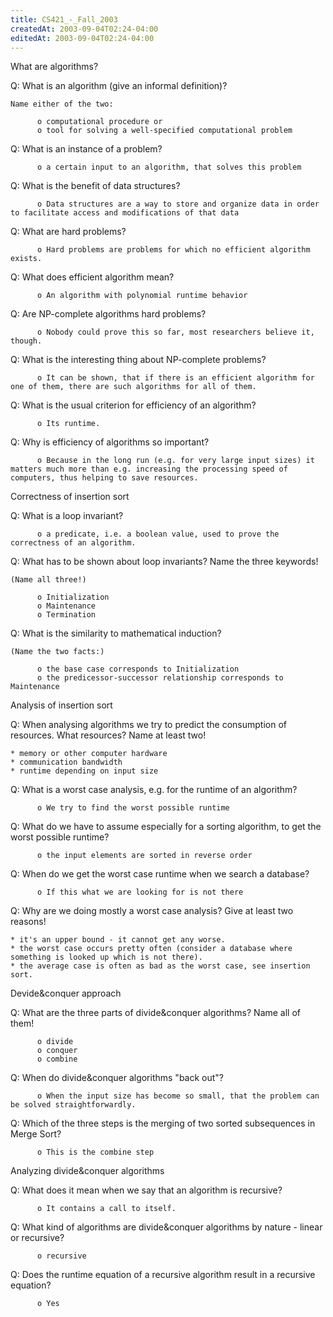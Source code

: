 ```yaml
---
title: CS421_-_Fall_2003
createdAt: 2003-09-04T02:24-04:00
editedAt: 2003-09-04T02:24-04:00
---
```


What are algorithms?

Q: What is an algorithm (give an informal definition)?

    Name either of the two:

          o computational procedure or
          o tool for solving a well-specified computational problem


Q: What is an instance of a problem?

          o a certain input to an algorithm, that solves this problem


Q: What is the benefit of data structures?

          o Data structures are a way to store and organize data in order to facilitate access and modifications of that data


Q: What are hard problems?

          o Hard problems are problems for which no efficient algorithm exists.


Q: What does efficient algorithm mean?

          o An algorithm with polynomial runtime behavior


Q: Are NP-complete algorithms hard problems?

          o Nobody could prove this so far, most researchers believe it, though.


Q: What is the interesting thing about NP-complete problems?

          o It can be shown, that if there is an efficient algorithm for one of them, there are such algorithms for all of them.


Q: What is the usual criterion for efficiency of an algorithm?

          o Its runtime.


Q: Why is efficiency of algorithms so important?

          o Because in the long run (e.g. for very large input sizes) it matters much more than e.g. increasing the processing speed of computers, thus helping to save resources.


Correctness of insertion sort

Q: What is a loop invariant?

          o a predicate, i.e. a boolean value, used to prove the correctness of an algorithm.


Q: What has to be shown about loop invariants? Name the three keywords!

    (Name all three!)

          o Initialization
          o Maintenance
          o Termination


Q: What is the similarity to mathematical induction?

    (Name the two facts:)

          o the base case corresponds to Initialization
          o the predicessor-successor relationship corresponds to Maintenance

Analysis of insertion sort

Q: When analysing algorithms we try to predict the consumption of resources. What resources? Name at least two!

    * memory or other computer hardware
    * communication bandwidth
    * runtime depending on input size


Q: What is a worst case analysis, e.g. for the runtime of an algorithm?

          o We try to find the worst possible runtime


Q: What do we have to assume especially for a sorting algorithm, to get the worst possible runtime?

          o the input elements are sorted in reverse order


Q: When do we get the worst case runtime when we search a database?

          o If this what we are looking for is not there


Q: Why are we doing mostly a worst case analysis? Give at least two reasons!

    * it's an upper bound - it cannot get any worse.
    * the worst case occurs pretty often (consider a database where something is looked up which is not there).
    * the average case is often as bad as the worst case, see insertion sort.

Devide&conquer approach

Q: What are the three parts of divide&conquer algorithms? Name all of them!

          o divide
          o conquer
          o combine


Q: When do divide&conquer algorithms "back out"?

          o When the input size has become so small, that the problem can be solved straightforwardly.


Q: Which of the three steps is the merging of two sorted subsequences in Merge Sort?

          o This is the combine step

Analyzing divide&conquer algorithms

Q: What does it mean when we say that an algorithm is recursive?

          o It contains a call to itself.


Q:  What kind of algorithms are divide&conquer algorithms by nature - linear or recursive?

          o recursive


Q: Does the runtime equation of a recursive algorithm result in a recursive equation?

          o Yes

